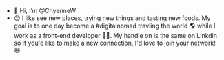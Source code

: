 - 👋 Hi, I’m @ChyenneW
- 😊 I like see new places, trying new things and tasting new foods. My goal is to one day 
become a #digitalnomad travling the world 🌎 while I work as a front-end developer 👩‍💻. My handle on 
is the same on Linkdin so if you'd like to make a new connection, I'd love to join your network! 😄

<!---
ChyenneW/ChyenneW is a ✨ special ✨ repository because its `README.md` (this file) appears on your GitHub profile.
You can click the Preview link to take a look at your changes.
--->
